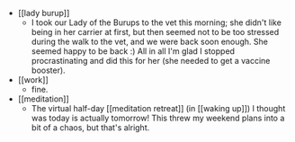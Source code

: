 - [[lady burup]]
  - I took our Lady of the Burups to the vet this morning; she didn't like being in her carrier at first, but then seemed not to be too stressed during the walk to the vet, and we were back soon enough. She seemed happy to be back :) All in all I'm glad I stopped procrastinating and did this for her (she needed to get a vaccine booster).
- [[work]]
  - fine.
- [[meditation]]
  - The virtual half-day [[meditation retreat]] (in [[waking up]]) I thought was today is actually tomorrow! This threw my weekend plans into a bit of a chaos, but that's alright.
